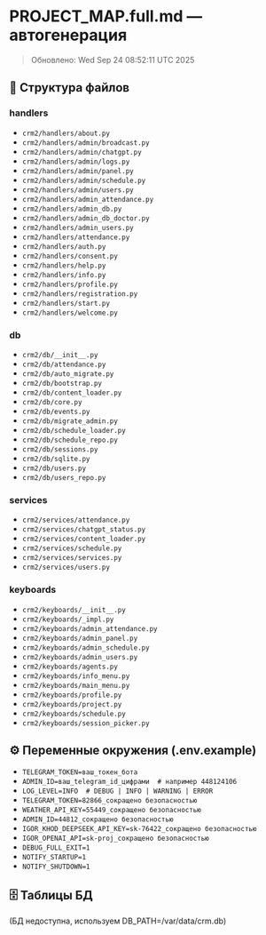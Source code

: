 # PROJECT_MAP.full.md — автогенерация
> Обновлено: Wed Sep 24 08:52:11 UTC 2025

## 📂 Структура файлов
### handlers
- `crm2/handlers/about.py`
- `crm2/handlers/admin/broadcast.py`
- `crm2/handlers/admin/chatgpt.py`
- `crm2/handlers/admin/logs.py`
- `crm2/handlers/admin/panel.py`
- `crm2/handlers/admin/schedule.py`
- `crm2/handlers/admin/users.py`
- `crm2/handlers/admin_attendance.py`
- `crm2/handlers/admin_db.py`
- `crm2/handlers/admin_db_doctor.py`
- `crm2/handlers/admin_users.py`
- `crm2/handlers/attendance.py`
- `crm2/handlers/auth.py`
- `crm2/handlers/consent.py`
- `crm2/handlers/help.py`
- `crm2/handlers/info.py`
- `crm2/handlers/profile.py`
- `crm2/handlers/registration.py`
- `crm2/handlers/start.py`
- `crm2/handlers/welcome.py`
### db
- `crm2/db/__init__.py`
- `crm2/db/attendance.py`
- `crm2/db/auto_migrate.py`
- `crm2/db/bootstrap.py`
- `crm2/db/content_loader.py`
- `crm2/db/core.py`
- `crm2/db/events.py`
- `crm2/db/migrate_admin.py`
- `crm2/db/schedule_loader.py`
- `crm2/db/schedule_repo.py`
- `crm2/db/sessions.py`
- `crm2/db/sqlite.py`
- `crm2/db/users.py`
- `crm2/db/users_repo.py`
### services
- `crm2/services/attendance.py`
- `crm2/services/chatgpt_status.py`
- `crm2/services/content_loader.py`
- `crm2/services/schedule.py`
- `crm2/services/services.py`
- `crm2/services/users.py`
### keyboards
- `crm2/keyboards/__init__.py`
- `crm2/keyboards/_impl.py`
- `crm2/keyboards/admin_attendance.py`
- `crm2/keyboards/admin_panel.py`
- `crm2/keyboards/admin_schedule.py`
- `crm2/keyboards/admin_users.py`
- `crm2/keyboards/agents.py`
- `crm2/keyboards/info_menu.py`
- `crm2/keyboards/main_menu.py`
- `crm2/keyboards/profile.py`
- `crm2/keyboards/project.py`
- `crm2/keyboards/schedule.py`
- `crm2/keyboards/session_picker.py`

## ⚙️ Переменные окружения (.env.example)
- `TELEGRAM_TOKEN=ваш_токен_бота`
- `ADMIN_ID=ваш_telegram_id_цифрами  # например 448124106`
- `LOG_LEVEL=INFO  # DEBUG | INFO | WARNING | ERROR`
- `TELEGRAM_TOKEN=82866_сокращено безопасностью`
- `WEATHER_API_KEY=55449_сокращено безопасностью`
- `ADMIN_ID=44812_сокращено безопасностью`
- `IGOR_KHOD_DEEPSEEK_API_KEY=sk-76422_сокращено безопасностью`
- `IGOR_OPENAI_API=sk-proj_сокращено безопасностью`
- `DEBUG_FULL_EXIT=1`
- `NOTIFY_STARTUP=1`
- `NOTIFY_SHUTDOWN=1`

## 🗄 Таблицы БД
(БД недоступна, используем DB_PATH=/var/data/crm.db)